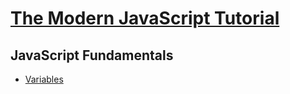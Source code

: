 # [The Modern JavaScript Tutorial](https://learn.javascript.ru/)

## JavaScript Fundamentals

- [Variables](.//JavaScript%20Fundamentals/variables.js)
